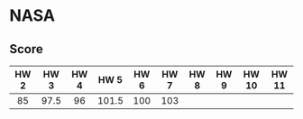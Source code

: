 # NASA

## Score

| HW 2 | HW 3 | HW 4 | HW 5  | HW 6 | HW 7 | HW 8 | HW 9 | HW 10 | HW 11 |
|:----:|:----:|:----:|:-----:|:----:|:----:|:----:|:---:|:---:|:---:|
|  85  | 97.5 |  96  | 101.5 | 100  | 103  |      |     |     |     |
